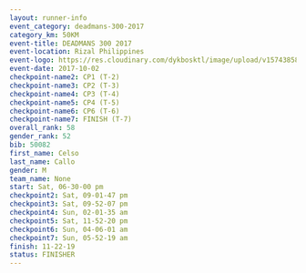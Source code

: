 ```yaml
---
layout: runner-info 
event_category: deadmans-300-2017 
category_km: 50KM 
event-title: DEADMANS 300 2017 
event-location: Rizal Philippines 
event-logo: https://res.cloudinary.com/dykbosktl/image/upload/v1574385898/Logo/2017-DM300-Logo_ljecaw.jpg 
event-date: 2017-10-02 
checkpoint-name2: CP1 (T-2) 
checkpoint-name3: CP2 (T-3) 
checkpoint-name4: CP3 (T-4) 
checkpoint-name5: CP4 (T-5) 
checkpoint-name6: CP6 (T-6) 
checkpoint-name7: FINISH (T-7) 
overall_rank: 58
gender_rank: 52
bib: 50082
first_name: Celso
last_name: Callo
gender: M
team_name: None
start: Sat, 06-30-00 pm
checkpoint2: Sat, 09-01-47 pm
checkpoint3: Sat, 09-52-07 pm
checkpoint4: Sun, 02-01-35 am
checkpoint5: Sat, 11-52-20 pm
checkpoint6: Sun, 04-06-01 am
checkpoint7: Sun, 05-52-19 am
finish: 11-22-19
status: FINISHER
---
```

